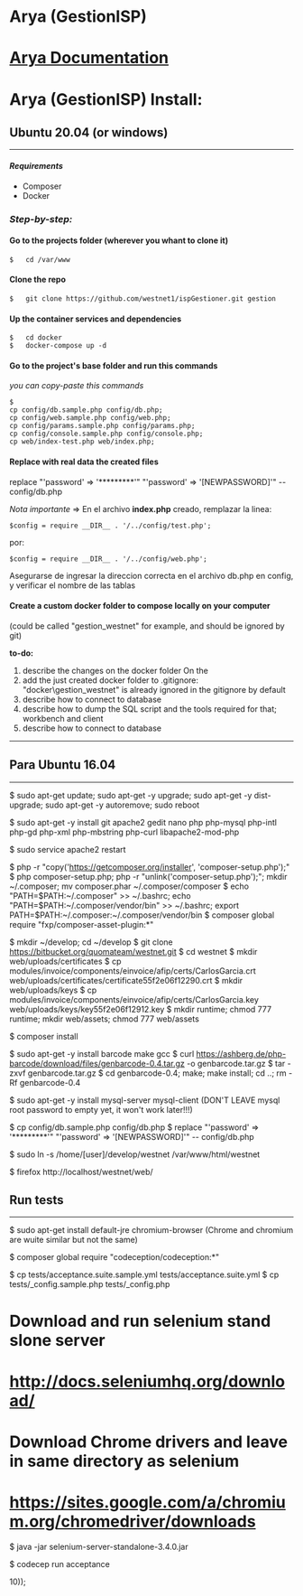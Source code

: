 # Arya (GestionISP)

[//]: # (Add a short  description here)

# [Arya Documentation](https://docs.google.com/document/d/1XQ9qM9zJ1bhrtbTwXQV-JC0yCKlHt0WS7KMXf0CussI/edit#)
[//]: # (You need to be provided access beforehand)

# Arya (GestionISP) Install:
[//]: # (Setups for common operating systems)


## Ubuntu 20.04 (or windows)
-----------------

#### *Requirements*

- Composer
- Docker


### *Step-by-step:*

#### Go to the projects folder (wherever you whant to clone it)

    $   cd /var/www
#### Clone the repo
    $   git clone https://github.com/westnet1/ispGestioner.git gestion
    
#### Up the container services and dependencies
    $   cd docker
    $   docker-compose up -d

#### Go to the project's base folder and run this commands
*you can copy-paste this commands*

    $
    cp config/db.sample.php config/db.php;
    cp config/web.sample.php config/web.php;
    cp config/params.sample.php config/params.php;
    cp config/console.sample.php config/console.php;
    cp web/index-test.php web/index.php;
    
#### Replace with real data the created files

replace "'password' => '*********'" "'password' => '[NEWPASSWORD]'" -- config/db.php

*Nota importante* => En el archivo **index.php** creado, remplazar la linea:

    $config = require __DIR__ . '/../config/test.php';

por:

    $config = require __DIR__ . '/../config/web.php';



Asegurarse de ingresar la direccion correcta en el archivo db.php en config, y verificar el nombre de las tablas


#### Create a custom docker folder to compose locally on your computer
(could be called "gestion_westnet" for example, and should be ignored by git)


**to-do:**  
1. describe the changes on the docker folder
On the 
1. add the just created docker folder to .gitignore: "docker\gestion_westnet" is already ignored in the gitignore by default
1. describe how to connect to database
1. describe how to dump the SQL script and the tools required for that; workbench and client
1. describe how to connect to database


----------------------------------------------------------------------------------------------------------------

## Para Ubuntu 16.04
-----------------

$ sudo apt-get update; sudo apt-get -y upgrade; sudo apt-get -y dist-upgrade; sudo apt-get -y autoremove; sudo reboot

$ sudo apt-get -y install git apache2 gedit nano php php-mysql php-intl php-gd php-xml php-mbstring php-curl libapache2-mod-php

$ sudo service apache2 restart

$ php -r "copy('https://getcomposer.org/installer', 'composer-setup.php');"
$ php composer-setup.php; php -r "unlink('composer-setup.php');"; mkdir ~/.composer; mv composer.phar ~/.composer/composer
$ echo "PATH=\$PATH:~/.composer" >> ~/.bashrc; echo "PATH=\$PATH:~/.composer/vendor/bin" >> ~/.bashrc; export PATH=$PATH:~/.composer:~/.composer/vendor/bin
$ composer global require "fxp/composer-asset-plugin:*"

$ mkdir ~/develop; cd ~/develop
$ git clone https://bitbucket.org/quomateam/westnet.git
$ cd westnet
$ mkdir web/uploads/certificates
$ cp modules/invoice/components/einvoice/afip/certs/CarlosGarcia.crt web/uploads/certificates/certificate55f2e06f12290.crt
$ mkdir web/uploads/keys
$ cp modules/invoice/components/einvoice/afip/certs/CarlosGarcia.key web/uploads/keys/key55f2e06f12912.key
$ mkdir runtime; chmod 777 runtime; mkdir web/assets; chmod 777 web/assets

$ composer install

$ sudo apt-get -y install barcode make gcc
$ curl https://ashberg.de/php-barcode/download/files/genbarcode-0.4.tar.gz -o genbarcode.tar.gz
$ tar -zxvf genbarcode.tar.gz
$ cd genbarcode-0.4; make; make install; cd ..; rm -Rf genbarcode-0.4

$ sudo apt-get -y install mysql-server mysql-client
(DON'T LEAVE mysql root password to empty yet, it won't work later!!!)

$ cp config/db.sample.php config/db.php
$ replace "'password' => '*********'" "'password' => '[NEWPASSWORD]'" -- config/db.php

$ sudo ln -s /home/[user]/develop/westnet /var/www/html/westnet

$ firefox http://localhost/westnet/web/

##  Run tests
---------

$ sudo apt-get install default-jre chromium-browser
(Chrome and chromium are wuite similar but not the same)

$ composer global require "codeception/codeception:*"

$ cp tests/acceptance.suite.sample.yml tests/acceptance.suite.yml
$ cp tests/_config.sample.php tests/_config.php

# Download and run selenium stand slone server
# http://docs.seleniumhq.org/download/
# Download Chrome drivers and leave in same directory as selenium
# https://sites.google.com/a/chromium.org/chromedriver/downloads

$ java -jar selenium-server-standalone-3.4.0.jar

$ codecep run acceptance


<?php
Gestion::$api_url = 'https://gestion.westnet.com.ar/index.php?r=westnet/api/';
Gestion::$api_headers = [ 'Content-Type: application/json', 'Authorization: Basic YXBpX3VzcjozPEFHTDExQ0g4WD8=', 'Cache-Control: no-cache' ];

Model::$db = new PDOProxy ('pgsql:host=127.0.0.1;dbname=westnet', 'westnet', 'rkh7*8lpa9!1.', array (PDO::ATTR_TIMEOUT => 10));